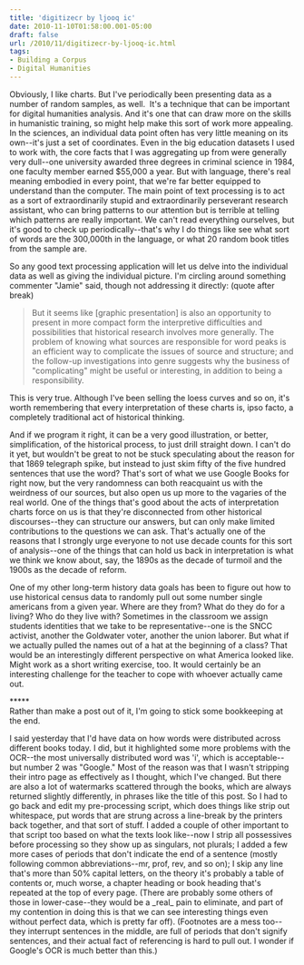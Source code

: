 ```yaml
---
title: 'digitizecr by ljooq ic'
date: 2010-11-10T01:58:00.001-05:00
draft: false
url: /2010/11/digitizecr-by-ljooq-ic.html
tags: 
- Building a Corpus
- Digital Humanities
---
```


Obviously, I like charts. But I've periodically been presenting data as a number of random samples, as well.  It's a technique that can be important for digital humanities analysis. And it's one that can draw more on the skills in humanistic training, so might help make this sort of work more appealing. In the sciences, an individual data point often has very little meaning on its own--it's just a set of coordinates. Even in the big education datasets I used to work with, the core facts that I was aggregating up from were generally very dull--one university awarded three degrees in criminal science in 1984, one faculty member earned $55,000 a year. But with language, there's real meaning embodied in every point, that we're far better equipped to understand than the computer. The main point of text processing is to act as a sort of extraordinarily stupid and extraordinarily perseverant research assistant, who can bring patterns to our attention but is terrible at telling which patterns are really important. We can't read everything ourselves, but it's good to check up periodically--that's why I do things like see what sort of words are the 300,000th in the language, or what 20 random book titles from the sample are.  
  
So any good text processing application will let us delve into the individual data as well as giving the individual picture. I'm circling around something commenter "Jamie" said, though not addressing it directly: (quote after break)  
  
  
  
  

> But it seems like \[graphic presentation\] is also an opportunity to present in more compact form the interpretive difficulties and possibilities that historical research involves more generally. The problem of knowing what sources are responsible for word peaks is an efficient way to complicate the issues of source and structure; and the follow-up investigations into genre suggests why the business of "complicating" might be useful or interesting, in addition to being a responsibility.

This is very true. Although I've been selling the loess curves and so on, it's worth remembering that every interpretation of these charts is, ipso facto, a completely traditional act of historical thinking.  
  
And if we program it right, it can be a very good illustration, or better, simplification, of the historical process, to just drill straight down. I can't do it yet, but wouldn't be great to not be stuck speculating about the reason for that 1869 telegraph spike, but instead to just skim fifty of the five hundred sentences that use the word? That's sort of what we use Google Books for right now, but the very randomness can both reacquaint us with the weirdness of our sources, but also open us up more to the vagaries of the real world. One of the things that's good about the acts of interpretation charts force on us is that they're disconnected from other historical discourses--they can structure our answers, but can only make limited contributions to the questions we can ask. That's actually one of the reasons that I strongly urge everyone to not use decade counts for this sort of analysis--one of the things that can hold us back in interpretation is what we think we know about, say, the 1890s as the decade of turmoil and the 1900s as the decade of reform.  
  
One of my other long-term history data goals has been to figure out how to use historical census data to randomly pull out some number single americans from a given year. Where are they from? What do they do for a living? Who do they live with? Sometimes in the classroom we assign students identities that we take to be representative--one is the SNCC activist, another the Goldwater voter, another the union laborer. But what if we actually pulled the names out of a hat at the beginning of a class? That would be an interestingly different perspective on what America looked like. Might work as a short writing exercise, too. It would certainly be an interesting challenge for the teacher to cope with whoever actually came out.  
  
  
  
  
  
\*\*\*\*\*  
Rather than make a post out of it, I'm going to stick some bookkeeping at the end.  
  
I said yesterday that I'd have data on how words were distributed across different books today. I did, but it highlighted some more problems with the OCR--the most universally distributed word was 'i', which is acceptable--but number 2 was "Google." Most of the reason was that I wasn't stripping their intro page as effectively as I thought, which I've changed. But there are also a lot of watermarks scattered through the books, which are always returned slightly differently, in phrases like the title of this post. So I had to go back and edit my pre-processing script, which does things like strip out whitespace, put words that are strung across a line-break by the printers back together, and that sort of stuff. I added a couple of other important to that script too based on what the texts look like--now I strip all possessives before processing so they show up as singulars, not plurals; I added a few more cases of periods that don't indicate the end of a sentence (mostly following common abbreviations--mr, prof, rev, and so on); I skip any line that's more than 50% capital letters, on the theory it's probably a table of contents or, much worse, a chapter heading or book heading that's repeated at the top of every page. (There are probably some others of those in lower-case--they would be a \_real\_ pain to eliminate, and part of my contention in doing this is that we can see interesting things even without perfect data, which is pretty far off). (Footnotes are a mess too--they interrupt sentences in the middle, are full of periods that don't signify sentences, and their actual fact of referencing is hard to pull out. I wonder if Google's OCR is much better than this.)